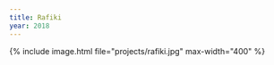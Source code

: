 ```yaml
---
title: Rafiki
year: 2018
---
```


{% include image.html file="projects/rafiki.jpg" max-width="400" %}
